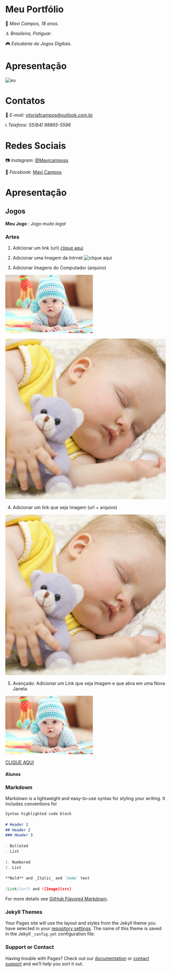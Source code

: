 # **Meu Portfólio**

:woman: _Mavi Campos, 18 anos_.

:anchor: _Brasileira, Potiguar_.

:video_game: _Estudante de Jogos Digitais_.

#  **Apresentação**
![eu](https://scontent.frec10-1.fna.fbcdn.net/v/t1.0-9/48406740_1075974062574434_1245792213808447488_n.jpg?_nc_cat=103&_nc_ht=scontent.frec10-1.fna&oh=a887712b187400b8a7c9174746337aee&oe=5CD67B09)

# Contatos 

:love_letter: *E-mail:* [vitoriafcampos@outlook.com.br](https://outlook.live.com/mail/inbox) 

:telephone_receiver: *Telefone:* _55(84) 98865-5596_

# Redes Sociais

:camera: *Instagram:* [@Mavicamposs](https://www.instagram.com/mavicamposs/?hl=pt-br)

:busts_in_silhouette: *Facebook:* [Mavi Campos](https://www.facebook.com/vitoria.campos3154)

# Apresentação


## Jogos

**Meu Jogo** : _Jogo muito legal_


### Artes
1. Adicionar um link (url)
[clique aqui](https://i.ytimg.com/vi/DSnbZUjIyAc/maxresdefault.jpg)


2. Adicionar uma Imagem da Intrnet
![clique aqui](https://i.ytimg.com/vi/DSnbZUjIyAc/maxresdefault.jpg)


3. Adicionar Imagens do Computador (arquivo)


![Imagem1](images.jpg)


![Imagem2](sleeping-baby-article.jpg)


4. Adicionar um link que seja Imagem (url + arquivo) 

[![Imagem2](sleeping-baby-article.jpg)](http://google.com)


5. Avançado: Adicionar um Link que seja Imagem e que abra em uma Nova Janela.

<a href="htpp://google.com" target="_blank"> ![Imagem1](images.jpg) </a>


<a href="htpp://google.com" target="_blank"> CLIQUE AQUI </a>

#### Alunos




### Markdown

Markdown is a lightweight and easy-to-use syntax for styling your writing. It includes conventions for

```markdown
Syntax highlighted code block

# Header 1
## Header 2
### Header 3

- Bulleted
- List

1. Numbered
2. List

**Bold** and _Italic_ and `Code` text

[Link](url) and ![Image](src)
```

For more details see [GitHub Flavored Markdown](https://guides.github.com/features/mastering-markdown/).

### Jekyll Themes

Your Pages site will use the layout and styles from the Jekyll theme you have selected in your [repository settings](https://github.com/MaviCampos/MaviCampos.github.io/settings). The name of this theme is saved in the Jekyll `_config.yml` configuration file.

### Support or Contact

Having trouble with Pages? Check out our [documentation](https://help.github.com/categories/github-pages-basics/) or [contact support](https://github.com/contact) and we’ll help you sort it out.
